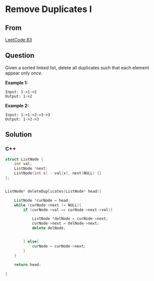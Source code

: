 # Remove Duplicates I   



## From 

 [LeetCode 83](https://leetcode.com/problems/remove-duplicates-from-sorted-list/description/)



## Question

Given a sorted linked list, delete all duplicates such that each element appear only *once*.

**Example 1:**

```
Input: 1->1->2
Output: 1->2
```

**Example 2:**

```
Input: 1->1->2->3->3
Output: 1->2->3
```



## Solution  

### C++

```c++
struct ListNode {
    int val;
    ListNode *next;
    ListNode(int x) : val(x), next(NULL) {}
};


ListNode* deleteDuplicates(ListNode* head){

    ListNode *curNode = head;
    while (curNode->next != NULL){
        if (curNode->val == curNode->next->val){

            ListNode *delNode = curNode->next;
            curNode->next = delNode->next;
            delete delNode;


        } else{
            curNode = curNode->next;
        }
    }

    return head;
  
}
```

